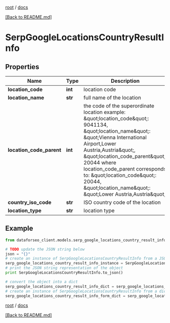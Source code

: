 [root](./../ "root") / [docs](./ "docs")

[[Back to README.md]](./../README.md "[Back to README.md]")

# SerpGoogleLocationsCountryResultInfo

## Properties

Name | Type | Description | Notes
------------ | ------------- | ------------- | -------------
**location_code** | **int** | location code | [optional]
**location_name** | **str** | full name of the location | [optional]
**location_code_parent** | **int** | the code of the superordinate location example: \&quot;location_code\&quot;: 9041134, \&quot;location_name\&quot;: \&quot;Vienna International Airport,Lower Austria,Austria\&quot;, \&quot;location_code_parent\&quot;: 20044 where location_code_parent corresponds to: \&quot;location_code\&quot;: 20044, \&quot;location_name\&quot;: \&quot;Lower Austria,Austria\&quot; | [optional]
**country_iso_code** | **str** | ISO country code of the location | [optional]
**location_type** | **str** | location type | [optional]

## Example

```python
from dataforseo_client.models.serp_google_locations_country_result_info import SerpGoogleLocationsCountryResultInfo

# TODO update the JSON string below
json = "{}"
# create an instance of SerpGoogleLocationsCountryResultInfo from a JSON string
serp_google_locations_country_result_info_instance = SerpGoogleLocationsCountryResultInfo.from_json(json)
# print the JSON string representation of the object
print SerpGoogleLocationsCountryResultInfo.to_json()

# convert the object into a dict
serp_google_locations_country_result_info_dict = serp_google_locations_country_result_info_instance.to_dict()
# create an instance of SerpGoogleLocationsCountryResultInfo from a dict
serp_google_locations_country_result_info_form_dict = serp_google_locations_country_result_info.from_dict(serp_google_locations_country_result_info_dict)
```

  

[root](./../ "root") / [docs](./ "docs")

[[Back to README.md]](./../README.md "[Back to README.md]")